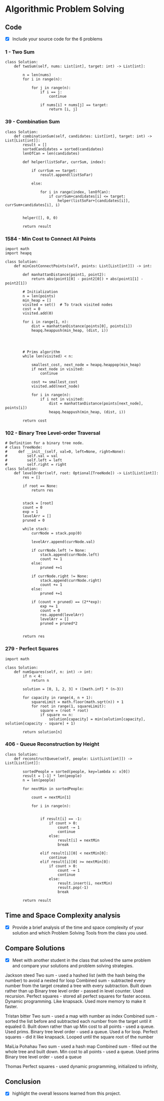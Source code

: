 # Algorithmic Problem Solving 

## Code
- [x] Include your source code for the 6 problems

### 1 - Two Sum

```
class Solution:
    def twoSum(self, nums: List[int], target: int) -> List[int]:
        
        n = len(nums)
        for i in range(n):
          
            for j in range(n):
                if i == j:
                    continue
                
                if nums[i] + nums[j] == target:
                    return [i, j]
```

### 39 - Combination Sum

```
class Solution:
    def combinationSum(self, candidates: List[int], target: int) -> List[List[int]]:
        result = []
        sortedCandidates = sorted(candidates)
        lenOfCan = len(candidates)

        def helper(listSoFar, currSum, index):

            if currSum == target:
                result.append(listSoFar)

            else:

                for i in range(index, lenOfCan):
                    if currSum+candidates[i] <= target:
                        helper(listSoFar+[candidates[i]], currSum+candidates[i], i)


        helper([], 0, 0)

        return result
```

### 1584 - Min Cost to Connect All Points

```
import math
import heapq

class Solution:
    def minCostConnectPoints(self, points: List[List[int]]) -> int:
        
        def manhattanDistance(point1, point2):
            return abs(point1[0] - point2[0]) + abs(point1[1] - point2[1])

        # Initialization
        n = len(points)
        min_heap = []
        visited = set()  # To track visited nodes
        cost = 0
        visited.add(0)
        
        for i in range(1, n):
            dist = manhattanDistance(points[0], points[i])
            heapq.heappush(min_heap, (dist, i))




        # Prims algorithm
        while len(visited) < n:

            smallest_cost, next_node = heapq.heappop(min_heap)
            if next_node in visited:
                continue
            
            cost += smallest_cost
            visited.add(next_node)

            for i in range(n):
                if i not in visited:
                    dist = manhattanDistance(points[next_node], points[i])
                    heapq.heappush(min_heap, (dist, i))
        
        return cost
```

### 102 - Binary Tree Level-order Traversal

```
# Definition for a binary tree node.
# class TreeNode:
#     def __init__(self, val=0, left=None, right=None):
#         self.val = val
#         self.left = left
#         self.right = right
class Solution:
    def levelOrder(self, root: Optional[TreeNode]) -> List[List[int]]:
        res = []

        if root == None:
            return res


        stack = [root]
        count = 0
        exp = 1
        levelArr = []
        pruned = 0

        while stack:
            currNode = stack.pop(0)

            levelArr.append(currNode.val)

            if currNode.left != None:
                stack.append(currNode.left)
                count += 1
            else:
                pruned +=1

            if currNode.right != None:
                stack.append(currNode.right)
                count += 1
            else:
                pruned +=1

            if (count + pruned) == (2**exp):
                exp += 1
                count = 0
                res.append(levelArr)
                levelArr = []
                pruned = pruned*2


        return res
```

### 279 - Perfect Squares

```
import math

class Solution:
    def numSquares(self, n: int) -> int:
        if n < 4:
            return n
        
        solution = [0, 1, 2, 3] + ([math.inf] * (n-3))
 
        for capacity in range(4, n + 1):
            squareLimit = math.floor(math.sqrt(n)) + 1 
            for root in range(1, squareLimit):
                square = (root * root)
                if square <= n:
                    solution[capacity] = min(solution[capacity], solution[capacity - square] + 1)

        return solution[n]
```

### 406 - Queue Reconstruction by Height

```
class Solution:
    def reconstructQueue(self, people: List[List[int]]) -> List[List[int]]:
        
        sortedPeople = sorted(people, key=lambda x: x[0])
        result = [-1] * len(people)
        n = len(people)

        for nextMin in sortedPeople:

            count = nextMin[1]

            for i in range(n):

                
                if result[i] == -1:
                    if count > 0:
                        count -= 1 
                        continue
                    else:
                        result[i] = nextMin
                        break
                    
                elif result[i][0] < nextMin[0]:
                    continue
                elif result[i][0] >= nextMin[0]:
                    if count > 0:
                        count -= 1
                        continue
                    else:
                        result.insert(i, nextMin)
                        result.pop(-1)
                        break

        return result
```

## Time and Space Complexity analysis
- [x] Provide a brief analysis of the time and space complexity of your solution and which Problem Solving Tools from the class you used.

## Compare Solutions
- [x] Meet with another student in the class that solved the same problem and compare your solutions and problem solving strategies.








Jackson steed
Two sum - used a hashed list (with the hash being the number) to avoid a nested for loop
Combined sum - subtracted every number from the target created a tree with every subtraction. Built down rather than up
Binary tree level order - passed in level counter. Used recursion. 
Perfect squares - stored all perfect squares for faster access. Dynamic programming. Like knapsack. Used more memory to make it faster.


Tristan bitter
Two sum - used a map with number as index
Combined sum - sorted the list before and subtracted each number from the target until it equaled 0. Built down rather than up
Min cost to all points - used a queue. Used prims.
Binary tree level order - used a queue. Used a for loop.
Perfect squares - did it like knapsack. Looped until the square root of the number 




MaiLia Pohahau
Two sum - used a hash map
Combined sum - filled out the whole tree and built down. 
Min cost to all points - used a queue. Used prims
Binary tree level order - used a queue



Thomas
Perfect squares - used dynamic programming, initialized to infinity, 









## Conclusion
- [x] highlight the overall lessons learned from this project.



